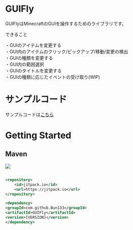# GUIFly

GUIFlyはMinecraftのGUIを操作するためのライブラリです。<br/>

できること

・GUIのアイテムを変更する<br/>
・GUI内のアイテムのクリック/ピックアップ/移動/変更の検出<br/>
・GUIの種類を変更する<br/>
・GUI内の範囲選択<br/>
・GUIのタイトルを変更する<br/>
・GUIの種類に応じたイベントの受け取り(WIP)<br/>

# サンプルコード

サンプルコードは[こちら](https://github.com/Bun133/GUIFly/tree/main/sample/src/main/java/com/github/bun133/guifly_sample)

# Getting Started

## Maven

[![](https://jitpack.io/v/Bun133/GUIFly.svg)](https://jitpack.io/#Bun133/GUIFly)

```xml

<repository>
    <id>jitpack.io</id>
    <url>https://jitpack.io</url>
</repository>

<dependency>
<groupId>com.github.Bun133</groupId>
<artifactId>GUIFly</artifactId>
<version>[VERSION]</version>
</dependency>
```